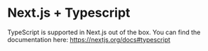 # Next.js + Typescript

TypeScript is supported in Next.js out of the box. You can find the documentation here: https://nextjs.org/docs#typescript
